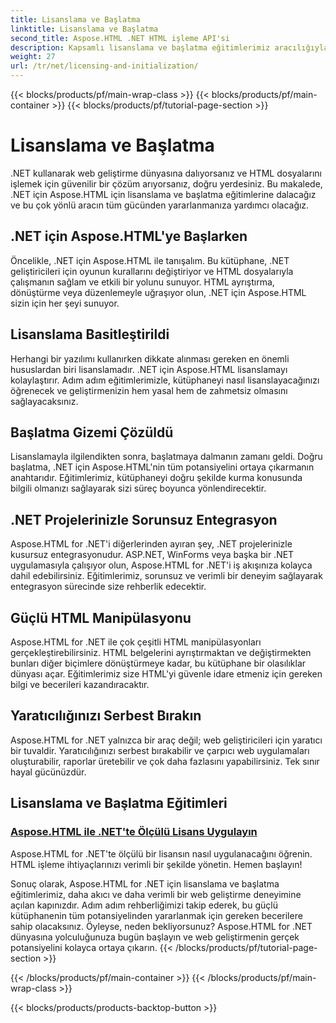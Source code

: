 ```yaml
---
title: Lisanslama ve Başlatma
linktitle: Lisanslama ve Başlatma
second_title: Aspose.HTML .NET HTML işleme API'si
description: Kapsamlı lisanslama ve başlatma eğitimlerimiz aracılığıyla Aspose.HTML for .NET'i etkili bir şekilde nasıl kullanacağınızı keşfedin. Bu aracın tüm potansiyelini açığa çıkarın.
weight: 27
url: /tr/net/licensing-and-initialization/
---
```


{{< blocks/products/pf/main-wrap-class >}}
{{< blocks/products/pf/main-container >}}
{{< blocks/products/pf/tutorial-page-section >}}

# Lisanslama ve Başlatma


.NET kullanarak web geliştirme dünyasına dalıyorsanız ve HTML dosyalarını işlemek için güvenilir bir çözüm arıyorsanız, doğru yerdesiniz. Bu makalede, .NET için Aspose.HTML için lisanslama ve başlatma eğitimlerine dalacağız ve bu çok yönlü aracın tüm gücünden yararlanmanıza yardımcı olacağız.

## .NET için Aspose.HTML'ye Başlarken

Öncelikle, .NET için Aspose.HTML ile tanışalım. Bu kütüphane, .NET geliştiricileri için oyunun kurallarını değiştiriyor ve HTML dosyalarıyla çalışmanın sağlam ve etkili bir yolunu sunuyor. HTML ayrıştırma, dönüştürme veya düzenlemeyle uğraşıyor olun, .NET için Aspose.HTML sizin için her şeyi sunuyor. 

## Lisanslama Basitleştirildi

Herhangi bir yazılımı kullanırken dikkate alınması gereken en önemli hususlardan biri lisanslamadır. .NET için Aspose.HTML lisanslamayı kolaylaştırır. Adım adım eğitimlerimizle, kütüphaneyi nasıl lisanslayacağınızı öğrenecek ve geliştirmenizin hem yasal hem de zahmetsiz olmasını sağlayacaksınız. 

## Başlatma Gizemi Çözüldü

Lisanslamayla ilgilendikten sonra, başlatmaya dalmanın zamanı geldi. Doğru başlatma, .NET için Aspose.HTML'nin tüm potansiyelini ortaya çıkarmanın anahtarıdır. Eğitimlerimiz, kütüphaneyi doğru şekilde kurma konusunda bilgili olmanızı sağlayarak sizi süreç boyunca yönlendirecektir. 

## .NET Projelerinizle Sorunsuz Entegrasyon

Aspose.HTML for .NET'i diğerlerinden ayıran şey, .NET projelerinizle kusursuz entegrasyonudur. ASP.NET, WinForms veya başka bir .NET uygulamasıyla çalışıyor olun, Aspose.HTML for .NET'i iş akışınıza kolayca dahil edebilirsiniz. Eğitimlerimiz, sorunsuz ve verimli bir deneyim sağlayarak entegrasyon sürecinde size rehberlik edecektir.

## Güçlü HTML Manipülasyonu

Aspose.HTML for .NET ile çok çeşitli HTML manipülasyonları gerçekleştirebilirsiniz. HTML belgelerini ayrıştırmaktan ve değiştirmekten bunları diğer biçimlere dönüştürmeye kadar, bu kütüphane bir olasılıklar dünyası açar. Eğitimlerimiz size HTML'yi güvenle idare etmeniz için gereken bilgi ve becerileri kazandıracaktır.

## Yaratıcılığınızı Serbest Bırakın

Aspose.HTML for .NET yalnızca bir araç değil; web geliştiricileri için yaratıcı bir tuvaldir. Yaratıcılığınızı serbest bırakabilir ve çarpıcı web uygulamaları oluşturabilir, raporlar üretebilir ve çok daha fazlasını yapabilirsiniz. Tek sınır hayal gücünüzdür.

## Lisanslama ve Başlatma Eğitimleri
### [Aspose.HTML ile .NET'te Ölçülü Lisans Uygulayın](./apply-metered-license/)
Aspose.HTML for .NET'te ölçülü bir lisansın nasıl uygulanacağını öğrenin. HTML işleme ihtiyaçlarınızı verimli bir şekilde yönetin. Hemen başlayın!

Sonuç olarak, Aspose.HTML for .NET için lisanslama ve başlatma eğitimlerimiz, daha akıcı ve daha verimli bir web geliştirme deneyimine açılan kapınızdır. Adım adım rehberliğimizi takip ederek, bu güçlü kütüphanenin tüm potansiyelinden yararlanmak için gereken becerilere sahip olacaksınız. Öyleyse, neden bekliyorsunuz? Aspose.HTML for .NET dünyasına yolculuğunuza bugün başlayın ve web geliştirmenin gerçek potansiyelini kolayca ortaya çıkarın.
{{< /blocks/products/pf/tutorial-page-section >}}

{{< /blocks/products/pf/main-container >}}
{{< /blocks/products/pf/main-wrap-class >}}

{{< blocks/products/products-backtop-button >}}
